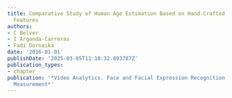```yaml
---
title: Comparative Study of Human Age Estimation Based on Hand-Crafted and Deep Face
  Features
authors:
- C Belver
- I Arganda-Carreras
- Fadi Dornaika
date: '2016-01-01'
publishDate: '2025-03-05T11:10:32.893787Z'
publication_types:
- chapter
publication: '*Video Analytics. Face and Facial Expression Recognition and Audience
  Measurement*'
---
```

